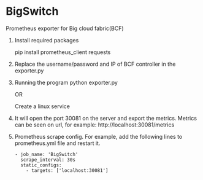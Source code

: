 # BigSwitch
Prometheus exporter for Big cloud fabric(BCF)

1. Install required packages
   
   pip install prometheus_client requests

2. Replace the username/password and IP of BCF controller in the exporter.py

3. Running the program
    python exporter.py
    
    OR
    
    Create a linux service 
    
 
 4. It will open the port 30081 on the server and export the metrics. Metrics can be seen on url, for example:
        http://localhost:30081/metrics
      
 5. Prometheus scrape config. For example, add the following lines to prometheus.yml file and restart it. 
 
        - job_name: 'BigSwitch'
          scrape_interval: 30s
          static_configs:
            - targets: ['localhost:30081']

